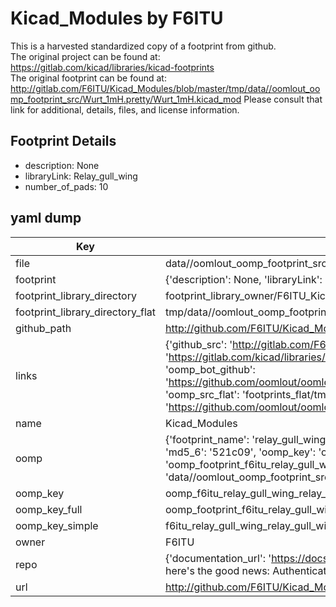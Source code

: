# Kicad_Modules by F6ITU  
This is a harvested standardized copy of a footprint from github.  
The original project can be found at:  
https://gitlab.com/kicad/libraries/kicad-footprints  
The original footprint can be found at:
http://gitlab.com/F6ITU/Kicad_Modules/blob/master/tmp/data//oomlout_oomp_footprint_src/Wurt_1mH.pretty/Wurt_1mH.kicad_mod
Please consult that link for additional, details, files, and license information.  
## Footprint Details
* description: None  
* libraryLink: Relay_gull_wing  
* number_of_pads: 10  
## yaml dump  
| Key | Value |  
| --- | --- |  
| file | data//oomlout_oomp_footprint_src/Kicad_Modules/Relay_gull_wing.pretty/Relay_gull_wing.kicad_mod |  
| footprint | {'description': None, 'libraryLink': 'Relay_gull_wing', 'number_of_pads': 10} |  
| footprint_library_directory | footprint_library_owner/F6ITU_Kicad_Modules |  
| footprint_library_directory_flat | tmp/data//oomlout_oomp_footprint_src/footprints_flat/f6itu_relay_gull_wing_relay_gull_wing/working |  
| github_path | http://github.com/F6ITU/Kicad_Modules/blob/master/tmp/data//oomlout_oomp_footprint_src/Relay_gull_wing.pretty/Relay_gull_wing.kicad_mod |  
| links | {'github_src': 'http://gitlab.com/F6ITU/Kicad_Modules/blob/master/tmp/data//oomlout_oomp_footprint_src/Wurt_1mH.pretty/Wurt_1mH.kicad_mod', 'github_src_repo': 'https://gitlab.com/kicad/libraries/kicad-footprints', 'oomp_bot': 'tmp/data//oomlout_oomp_footprint_src/footprints/f6itu_relay_gull_wing_relay_gull_wing/working', 'oomp_bot_github': 'https://github.com/oomlout/oomlout_oomp_footprint_bot/tree/main/tmp/data//oomlout_oomp_footprint_src/footprints/f6itu_relay_gull_wing_relay_gull_wing/working', 'oomp_src_flat': 'footprints_flat/tmp/data//oomlout_oomp_footprint_src/footprints_flat/f6itu_relay_gull_wing_relay_gull_wing/working', 'oomp_src_flat_github': 'https://github.com/oomlout/oomlout_oomp_footprint_src/tree/main/tmp/data//oomlout_oomp_footprint_src/footprints_flat/f6itu_relay_gull_wing_relay_gull_wing/working'} |  
| name | Kicad_Modules |  
| oomp | {'footprint_name': 'relay_gull_wing', 'library_name': 'relay_gull_wing', 'md5': '521c093a3cb830bb87294ff27ee859d4', 'md5_10': '521c093a3c', 'md5_5': '521c0', 'md5_6': '521c09', 'oomp_key': 'oomp_f6itu_relay_gull_wing_relay_gull_wing', 'oomp_key_extra': 'oomp_footprint_f6itu_relay_gull_wing_relay_gull_wing', 'oomp_key_full': 'oomp_footprint_f6itu_relay_gull_wing_relay_gull_wing_521c09', 'oomp_key_simple': 'f6itu_relay_gull_wing_relay_gull_wing', 'original_filename': 'data//oomlout_oomp_footprint_src/Kicad_Modules/Relay_gull_wing.pretty/Relay_gull_wing.kicad_mod', 'owner_name': 'f6itu'} |  
| oomp_key | oomp_f6itu_relay_gull_wing_relay_gull_wing |  
| oomp_key_full | oomp_footprint_f6itu_relay_gull_wing_relay_gull_wing |  
| oomp_key_simple | f6itu_relay_gull_wing_relay_gull_wing |  
| owner | F6ITU |  
| repo | {'documentation_url': 'https://docs.github.com/rest/overview/resources-in-the-rest-api#rate-limiting', 'message': "API rate limit exceeded for 84.66.142.224. (But here's the good news: Authenticated requests get a higher rate limit. Check out the documentation for more details.)"} |  
| url | http://github.com/F6ITU/Kicad_Modules |  


